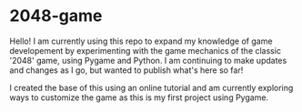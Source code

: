 # 2048-game

Hello! I am currently using this repo to expand my knowledge of game developement by experimenting with the game mechanics of the classic '2048' game, using Pygame and Python. I am continuing to make updates and changes as I go, but wanted to publish what's here so far! 

I created the base of this using an online tutorial and am currently exploring ways to customize the game as this is my first project using Pygame.